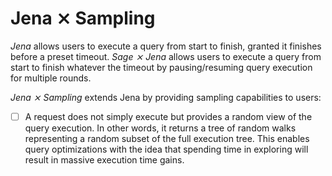 # Jena ⨯ Sampling

*Jena* allows users to execute a query from start to finish, granted
it finishes before a preset timeout.  *Sage ⨯ Jena* allows users to
execute a query from start to finish whatever the timeout by
pausing/resuming query execution for multiple rounds.

*Jena ⨯ Sampling* extends Jena by providing sampling capabilities to
users: 

- [ ] A request does not simply execute but provides a random view of
  the query execution. In other words, it returns a tree of random
  walks representing a random subset of the full execution tree. This
  enables query optimizations with the idea that spending time in
  exploring will result in massive execution time gains. 
